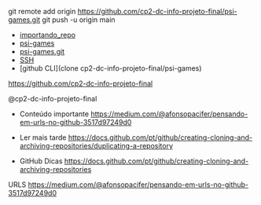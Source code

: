 git remote add origin https://github.com/cp2-dc-info-projeto-final/psi-games.git
git push -u origin main

- [importando_repo](importando_repo)
- [psi-games](https://github.com/cp2-dc-info-projeto-final/psi-games)
- [psi-games.git](https://github.com/cp2-dc-info-projeto-final/psi-games.git)
- [SSH](cp2-dc-info-projeto-final/psi-games.git)
- [github CLI](clone cp2-dc-info-projeto-final/psi-games)

https://github.com/cp2-dc-info-projeto-final

@cp2-dc-info-projeto-final


- Conteúdo importante
https://medium.com/@afonsopacifer/pensando-em-urls-no-github-3517d97249d0

- Ler mais tarde
https://docs.github.com/pt/github/creating-cloning-and-archiving-repositories/duplicating-a-repository

- GitHub Dicas
https://docs.github.com/pt/github/creating-cloning-and-archiving-repositories

URLS
https://medium.com/@afonsopacifer/pensando-em-urls-no-github-3517d97249d0
